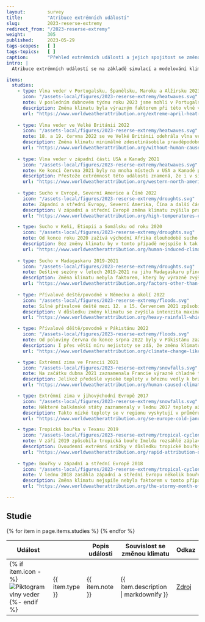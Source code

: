 ```yaml
---
layout:        survey
title:         "Atribuce extrémních událostí"
slug:          2023-reserse-extremy
redirect_from: "/2023-reserse-extremy"
weight:        305
published:     2023-05-29
tags-scopes:   [ ]
tags-topics:   [ ]
caption:       "Přehled extrémních událostí a jejich spojitost se změnou klimatu"
intro: |
  Atribuce extrémních událostí se na základě simulací a modelování klimatu snaží určit zda klimatická změna vedla k vyšší či nizší pravděpodobnosti daného extrému a jak ovlnila intenzitu daného meteorologického jevu. Tato metoda popisuje jednotlivé události a jejich vztah ke změně klimatu a napomáhá v rychlé orientaci u daného extrému. Více podrobný popis metody od organizace World Weather Attribution lze najít na [našem webu](https://faktaoklimatu.cz/explainery/vliv-klimatu-na-extremy-prirucka?q=extr0my)

items:
  studies:
    - type: Vlna veder v Portugalsku, Španělsku, Maroku a Alžírsku 2023
      icon: "/assets-local/figures/2023-reserse-extremy/heatwaves.svg"
      note: V posledním dubnovém týdnu roku 2023 jsme mohli v Portugalsku, Španělsku, Maroku a Alžírsku zaznamenat teploty, které byly téměř o 20 °C nad běžným průměrem. Teploty se pohybovaly kolem 40 °C a došlo k pokoření vícero teplotních rekordů.
      description: Změna klimatu byla výrazným faktorem při této vlně veder. V situaci, kdy by průměrná teplota planety byla na hodnotách před průmyslovou revolucí, byla by tato vlna veder nejspíše o 2°C chladnější. Zároveň pravděpodobnost takové události se zvýšila stokrát a to se jedná o konzervativní výpočet.
      url: "https://www.worldweatherattribution.org/extreme-april-heat-in-spain-portugal-morocco-algeria-almost-impossible-without-climate-change/"
    
    - type: Vlna veder ve Velké Británii 2022
      icon: "/assets-local/figures/2023-reserse-extremy/heatwaves.svg"
      note: 18. a 19. června 2022 se ve Velké Británii odehrála vlna veder. Šlo o první instanci kdy byly předpovězeny teploty přesahující 40 °C. Nový celonárodní rekord 40,3 °C výrazně překonal předešlou nejvyšší teplotu 38,7 °C z roku 2019 a lokální teplotní rekordy padaly na mnoha místech po celé Velké Británii.
      description: Změna klimatu minimálně zdesetinásobila pravděpodobnost výskytu této konkrétní vlny veder. V situaci kdy by průměrná teplota planety byla na úrovni před průmyslovou revolucí (o 1,2 °C chladnější), bylo by během této vlny veder nejspíše o 2 °C chladněji. Tyto výsledky jsou ovšem nejspíše příliš konzervativní a vliv změny klimatu mohl být ještě větší.
      url: "https://www.worldweatherattribution.org/without-human-caused-climate-change-temperatures-of-40c-in-the-uk-would-have-been-extremely-unlikely/"
    
    - type: Vlna veder v západní části USA a Kanady 2021
      icon: "/assets-local/figures/2023-reserse-extremy/heatwaves.svg"
      note: Ke konci června 2021 byly na mnoha místech v USA a Kanadě překročeny teplotní rekordy. V mnoha místech bylo více než 40 °C a byl stanovený nový kanadský rekord v hodnotě 49,6 °C.
      description: Přestože extrémnost této události znamená, že i v situaci změny klimatu jde o málo pravděpodobnou událost, výzkumy poukazují na to, že v situaci kdy by teploty byly na úrovni před průmyslovou revolucí by takto intenzivní vedra byla takřka nemožná a byla by o 2 °C chladnější.
      url: "https://www.worldweatherattribution.org/western-north-american-extreme-heat-virtually-impossible-without-human-caused-climate-change/"
   
    - type: Sucho v Evropě, Severní Americe a Číně 2022
      icon: "/assets-local/figures/2023-reserse-extremy/droughts.svg"
      note: Západní a střední Evropy, Severní Amerika, Čína a další části severní polokoule čelily během léta 2022 suchu a extrémním vedrům. Tyto podmínky vedly k nedostatku vody, požárům a významným ztrátám na úrodě.
      description: V západní a střední Evropě změna klimatu zvýšila pravděpodobnost sucha v kořenové zóně půdy v roce 2022 asi 3-4 krát a pravděpodobnost sucha v povrchové vrstvě půdy asi 5-6 krát. Tato událost by byla mnohem méně pravděpodobná ve chladnějším klimatu.
      url: "https://www.worldweatherattribution.org/high-temperatures-exacerbated-by-climate-change-made-2022-northern-hemisphere-droughts-more-likely/"

    - type: Sucho v Keňi, Etiopii a Somálsku od roku 2020
      icon: "/assets-local/figures/2023-reserse-extremy/droughts.svg"
      note: Od konce roku 2020 zažívá východní Afrika dlouhodobé sucho v kombinaci s krátkými přívalovými dešti, které způsobují povodně. Kombinace těchto jevů vedla k výraznému ohrožení potravinové bezpečnosti pro 4 miliony lidí.
      description: Bez změny klimatu by v tomto případě nejspíše k tak výraznému suchu nedošlo. Změna klimatu vede k vyšším teplotám a k vyšší evapotranspiraci neboli vypařování vody. Konzervativní odhad poukazuje až na stonásobné zvýšení pravděpodobnosti výskytu sucha v důsledku měnícího se klima.
      url: "https://www.worldweatherattribution.org/human-induced-climate-change-increased-drought-severity-in-southern-horn-of-africa/"
    
    - type: Sucho v Madagaskaru 2019-2021
      icon: "/assets-local/figures/2023-reserse-extremy/droughts.svg"
      note: Deštivé sezóny v letech 2019-2021 na jihu Madagaskaru přinesly pouze 60 procent běžných srážek. Toto sucho vedlo k výraznému ohrožení potravinové bezpečnosti a desítky tisíce lidí zažívalo podmínky blízké hladomoru.
      description: Změna klimatu nebyla faktorem, který by výrazně zvýšil intenzitu či pravděpodobnost tohoto extrému počasí. Aby změna klimatu v tomto případě byla výrazným faktorem, musela by globální teplota stoupnout o 2 °C v porovnání s dobou před průmyslovou revolucí.
      url: "https://www.worldweatherattribution.org/factors-other-than-climate-change-are-the-main-drivers-of-recent-food-insecurity-in-southern-madagascar/"
    
    - type: Přívalové deště/povodně v Německu a okolí 2022
      icon: "/assets-local/figures/2023-reserse-extremy/floods.svg"
      note: Silné přívalové deště mezi 12. a 15. Červencem 2021 způsobily povodně v Německu, Belgii, Lucembursku a Nizozemsku, které vedly k více než 200 smrtím a významným škodám.
      description: V důsledku změny klimatu se zvýšila intenzita maximálních jednodenních srážek přibližně o 3 - 19 % ve srovnání s globálním klimatem, které by bylo o 1,2 °C chladnější než dnešní. Podobný nárůst je i u dvoudenních srážek. Výskyt tohoto druhu události se v porovnáním s předindustriálním klimatem zvýšil v rozmezí 1,2 až 9 krát větší pravděpodobnosti. Míra nejistoty je vyšší mimo jiné kvůli rozsahu území.
      url: "https://www.worldweatherattribution.org/heavy-rainfall-which-led-to-severe-flooding-in-western-europe-made-more-likely-by-climate-change/"

    - type: Přívalové děště/povodně v Pákistánu 2022
      icon: "/assets-local/figures/2023-reserse-extremy/floods.svg"
      note: Od poloviny června do konce srpna 2022 byly v Pákistánu zaznamenány rekordní monzunové srážky, které vedly k rozsáhlým záplavám. Srážky v srpnu byly trojnásobné oproti obvyklému stavu. Extrémní počasí zničilo 1,7 milionů domů a téměř 1500 lidí přišlo o život.
      description: I přes větší míru nejistoty se zdá, že změna klimatu mohla zvýšit intenzitu nejextrémnějších 5 dnů dešťů až o 50 %. Pokud bychom se zaměřili na delší 60 denní období dešťů tak je míra nejistoty větší v případě budoucích předpovědí ohledně intenzity extrémů v o 2 °C teplejším klimatu, zatímco u kratších 5 denních dešťů lze čekat, že budou ještě intenzivnější.
      url: "https://www.worldweatherattribution.org/climate-change-likely-increased-extreme-monsoon-rainfall-flooding-highly-vulnerable-communities-in-pakistan/"

    - type: Extrémní zima ve Francii 2021
      icon: "/assets-local/figures/2023-reserse-extremy/snowfalls.svg"
      note: Na začátku dubna 2021 zaznamenala Francie výrazně chladné teploty, které následovaly po nadprůměrně teplém březnu. Tyto mrazy významně poškodily zejména vinnou révu a ovocné stromy.
      description: Jelikož předešlé vysoké teploty v březnu vedly k brzkému začátku růstové sezony mnoha plodin, následné mrazy je významně poškodily. Přestože bez změny klimatu by teploty byly v tomto případě ještě nižší, nezpůsobilo by to takové škody na plodinách, jelikož růstová sezona by též začínala později. Změna klimatu zvýšila pravděpodobnost této události o 20 % až 120 %
      url: "https://www.worldweatherattribution.org/human-caused-climate-change-increased-the-likelihood-of-early-growing-period-frost-in-france/"

    - type: Extrémní zima v jihovýchodní Evropě 2017
      icon: "/assets-local/figures/2023-reserse-extremy/snowfalls.svg"
      note: Některé balkánské státy zaznamenaly v lednu 2017 teploty až o 12 °C nižší než je běžné v daném období.
      description: Takto nízké teploty se v regionu vyskytují v průměru jednou za 35 let. Od 50. Let 20. století se ovšem teplota při těchto událostech zvyšuje a bez klimatické změny by bylo v této situaci chladněji.
      url: "https://www.worldweatherattribution.org/se-europe-cold-january-2017/"

    - type: Tropická bouřka v Texasu 2019
      icon: "/assets-local/figures/2023-reserse-extremy/tropical-cyclones.svg"
      note: V září 2019 způsobila tropická bouře Imelda rozsáhlé záplavy v Texasu a způsobila majetkové škody v řádů miliard amerických dolarů. V některých oblastech spadlo více než 500 mm srážek za den.
      description: Dvoudenní extrémní srážky v důsledku tropické bouřky Imelda v této oblasti se staly dle klimatických modelů 1,6 až 2,6krát pravděpodobnější a o 9 až 17 % intenzivnější oproti situaci kdy by průměrná teplota byla na úrovni před průmyslovou revolucí.
      url: "https://www.worldweatherattribution.org/rapid-attribution-of-the-extreme-rainfall-in-texas-from-tropical-storm-imelda/"
    
    - type: Bouřky v západní a střední Evropě 2018
      icon: "/assets-local/figures/2023-reserse-extremy/tropical-cyclones.svg"
      note: V lednu 2018 zasáhla západní a střední Evropu několik bouřek, které vedly k několika úmrtím i ke značným škodám na majetku. Nejvýznamnější z nich byly bouře Eleanor a Frederike.
      description: Změna klimatu nejspíše nebyla faktorem v tomto případu extrémního počasí. Do budoucna může intenzivnější změna klimatu vést k 0-20 % větší pravděpodobnosti extrémních větrů.
      url: "https://www.worldweatherattribution.org/the-stormy-month-of-january-2018-over-western-europe/"

---
```

## Studie

<table class="table table-striped table-hover mt-4 mb-4">
  <thead>
    <tr>
      <th scope="col" class="text-uppercase">Událost</th>
      <th scope="col" class="text-uppercase"></th>
      <th scope="col" class="text-uppercase">Popis události</th>
      <th scope="col" class="text-uppercase">Souvislost se změnou klimatu</th>
      <th scope="col" class="text-uppercase align-middle text-center">Odkaz</th>
    </tr>
  </thead>
  <tbody>
    {% for item in page.items.studies %}
    <tr>
      <td class="align-middle text-nowrap">
        {% if item.icon -%}
        <img src={{ item.icon }} class="mr-2" alt="Piktogram vlny veder" />
        {%- endif %}
      </td>
      <td class="align-middle font-weight-bold">{{ item.type }}</td>
      <td class="align-middle">{{ item.note }}</td>
      <td class="align-middle">{{ item.description | markdownify }}</td>
      <td class="align-middle">
        <a href="{{ item.url }}" class="btn btn-sm btn-secondary">Zdroj</a>
      </td>
    </tr>
    {% endfor %}
  </tbody>
 </table>

